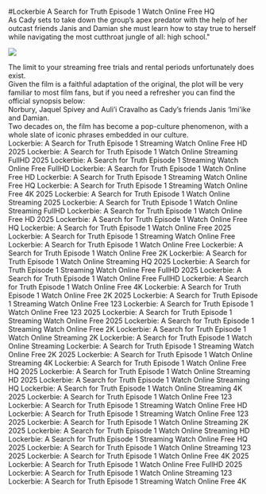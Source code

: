 #Lockerbie A Search for Truth Episode 1 Watch Online Free HQ  
As Cady sets to take down the group’s apex predator with the help of her outcast friends Janis and Damian she must learn how to stay true to herself while navigating the most cutthroat jungle of all: high school."  
  
[![](https://i.imgur.com/qSNzIqt.png)](https://movie.rssnews.media/fyLLqTvw.php)  
  
The limit to your streaming free trials and rental periods unfortunately does exist.  
Given the film is a faithful adaptation of the original, the plot will be very familiar to most film fans, but if you need a refresher you can find the official synopsis below:  
Norbury, Jaquel Spivey and Auli’i Cravalho as Cady’s friends Janis ‘Imi’ike and Damian.  
Two decades on, the film has become a pop-culture phenomenon, with a whole slate of iconic phrases embedded in our culture.  
Lockerbie: A Search for Truth Episode 1 Streaming Watch Online Free HD 2025
Lockerbie: A Search for Truth Episode 1 Watch Online Streaming FullHD 2025
Lockerbie: A Search for Truth Episode 1 Streaming Watch Online Free FullHD
Lockerbie: A Search for Truth Episode 1 Watch Online Free HD
Lockerbie: A Search for Truth Episode 1 Streaming Watch Online Free HQ
Lockerbie: A Search for Truth Episode 1 Streaming Watch Online Free 4K 2025
Lockerbie: A Search for Truth Episode 1 Watch Online Streaming 2025
Lockerbie: A Search for Truth Episode 1 Watch Online Streaming FullHD
Lockerbie: A Search for Truth Episode 1 Watch Online Free HD 2025
Lockerbie: A Search for Truth Episode 1 Watch Online Free HQ
Lockerbie: A Search for Truth Episode 1 Watch Online Free 2025
Lockerbie: A Search for Truth Episode 1 Streaming Watch Online Free
Lockerbie: A Search for Truth Episode 1 Watch Online Free
Lockerbie: A Search for Truth Episode 1 Watch Online Free 2K
Lockerbie: A Search for Truth Episode 1 Watch Online Streaming HQ 2025
Lockerbie: A Search for Truth Episode 1 Streaming Watch Online Free FullHD 2025
Lockerbie: A Search for Truth Episode 1 Watch Online Free FullHD
Lockerbie: A Search for Truth Episode 1 Watch Online Free 4K
Lockerbie: A Search for Truth Episode 1 Watch Online Free 2K 2025
Lockerbie: A Search for Truth Episode 1 Streaming Watch Online Free 123
Lockerbie: A Search for Truth Episode 1 Watch Online Free 123 2025
Lockerbie: A Search for Truth Episode 1 Streaming Watch Online Free 2025
Lockerbie: A Search for Truth Episode 1 Streaming Watch Online Free 2K
Lockerbie: A Search for Truth Episode 1 Watch Online Streaming 2K
Lockerbie: A Search for Truth Episode 1 Watch Online Streaming
Lockerbie: A Search for Truth Episode 1 Streaming Watch Online Free 2K 2025
Lockerbie: A Search for Truth Episode 1 Watch Online Streaming 4K
Lockerbie: A Search for Truth Episode 1 Watch Online Free HQ 2025
Lockerbie: A Search for Truth Episode 1 Watch Online Streaming HD 2025
Lockerbie: A Search for Truth Episode 1 Watch Online Streaming HQ
Lockerbie: A Search for Truth Episode 1 Watch Online Streaming 4K 2025
Lockerbie: A Search for Truth Episode 1 Watch Online Free 123
Lockerbie: A Search for Truth Episode 1 Streaming Watch Online Free HD
Lockerbie: A Search for Truth Episode 1 Streaming Watch Online Free 123 2025
Lockerbie: A Search for Truth Episode 1 Watch Online Streaming 2K 2025
Lockerbie: A Search for Truth Episode 1 Watch Online Streaming HD
Lockerbie: A Search for Truth Episode 1 Streaming Watch Online Free HQ 2025
Lockerbie: A Search for Truth Episode 1 Watch Online Streaming 123 2025
Lockerbie: A Search for Truth Episode 1 Watch Online Free 4K 2025
Lockerbie: A Search for Truth Episode 1 Watch Online Free FullHD 2025
Lockerbie: A Search for Truth Episode 1 Watch Online Streaming 123
Lockerbie: A Search for Truth Episode 1 Streaming Watch Online Free 4K